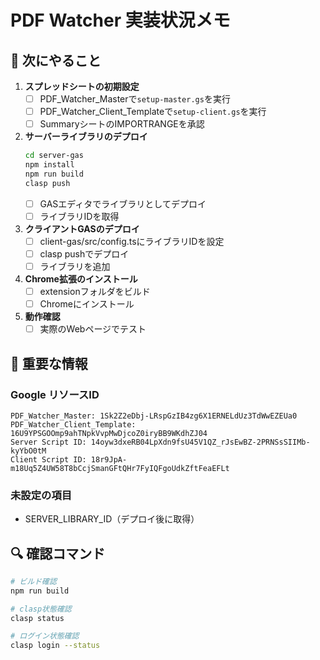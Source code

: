 # PDF Watcher 実装状況メモ

## 🎯 次にやること

1. **スプレッドシートの初期設定**
   - [ ] PDF_Watcher_Masterで`setup-master.gs`を実行
   - [ ] PDF_Watcher_Client_Templateで`setup-client.gs`を実行
   - [ ] SummaryシートのIMPORTRANGEを承認

2. **サーバーライブラリのデプロイ**
   ```bash
   cd server-gas
   npm install
   npm run build
   clasp push
   ```
   - [ ] GASエディタでライブラリとしてデプロイ
   - [ ] ライブラリIDを取得

3. **クライアントGASのデプロイ**
   - [ ] client-gas/src/config.tsにライブラリIDを設定
   - [ ] clasp pushでデプロイ
   - [ ] ライブラリを追加

4. **Chrome拡張のインストール**
   - [ ] extensionフォルダをビルド
   - [ ] Chromeにインストール

5. **動作確認**
   - [ ] 実際のWebページでテスト

## 📝 重要な情報

### Google リソースID
```
PDF_Watcher_Master: 1Sk2Z2eDbj-LRspGzIB4zg6X1ERNELdUz3TdWwEZEUa0
PDF_Watcher_Client_Template: 16U9YPSGOOmp9ahTNpkVvpMwDjcoZ0iryBB9WKdhZJ04
Server Script ID: 14oyw3dxeRB04LpXdn9fsU45V1QZ_rJsEwBZ-2PRNSsSIIMb-kyYbO0tM
Client Script ID: 18r9JpA-m18Uq5Z4UW58T8bCcjSmanGFtQHr7FyIQFgoUdkZftFeaEFLt
```

### 未設定の項目
- SERVER_LIBRARY_ID（デプロイ後に取得）

## 🔍 確認コマンド

```bash
# ビルド確認
npm run build

# clasp状態確認
clasp status

# ログイン状態確認
clasp login --status
```